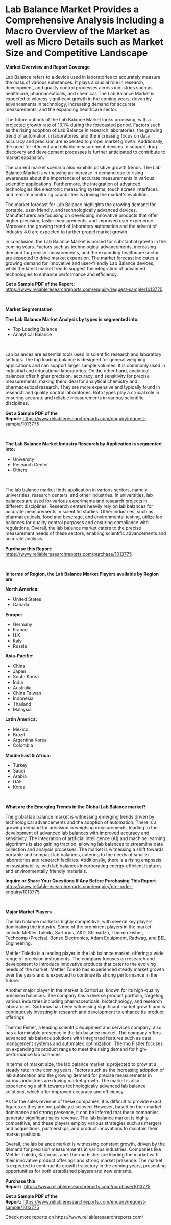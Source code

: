 <p><h1>Lab Balance Market Provides a Comprehensive Analysis Including a Macro Overview of the Market as well as Micro Details such as Market Size and Competitive Landscape</h1></p><p><strong>Market Overview and Report Coverage</strong></p>
<p><p>Lab Balance refers to a device used in laboratories to accurately measure the mass of various substances. It plays a crucial role in research, development, and quality control processes across industries such as healthcare, pharmaceuticals, and chemical. The Lab Balance Market is expected to witness significant growth in the coming years, driven by advancements in technology, increasing demand for accurate measurements, and the expanding healthcare sector.</p><p>The future outlook of the Lab Balance Market looks promising, with a projected growth rate of 13.1% during the forecasted period. Factors such as the rising adoption of Lab Balance in research laboratories, the growing trend of automation in laboratories, and the increasing focus on data accuracy and precision are expected to propel market growth. Additionally, the need for efficient and reliable measurement devices to support drug discovery and development processes is further anticipated to contribute to market expansion.</p><p>The current market scenario also exhibits positive growth trends. The Lab Balance Market is witnessing an increase in demand due to rising awareness about the importance of accurate measurements in various scientific applications. Furthermore, the integration of advanced technologies like electronic measuring systems, touch screen interfaces, and remote monitoring capabilities is driving the market's evolution.</p><p>The market forecast for Lab Balance highlights the growing demand for portable, user-friendly, and technologically advanced devices. Manufacturers are focusing on developing innovative products that offer higher precision, faster measurements, and improved user experience. Moreover, the growing trend of laboratory automation and the advent of Industry 4.0 are expected to further propel market growth.</p><p>In conclusion, the Lab Balance Market is poised for substantial growth in the coming years. Factors such as technological advancements, increasing demand for precise measurements, and the expanding healthcare sector are expected to drive market expansion. The market forecast indicates a growing demand for innovative and user-friendly Lab Balance devices, while the latest market trends suggest the integration of advanced technologies to enhance performance and efficiency.</p></p>
<p><strong>Get a Sample PDF of the Report:</strong> <a href="https://www.reliableresearchreports.com/enquiry/request-sample/1013775">https://www.reliableresearchreports.com/enquiry/request-sample/1013775</a></p>
<p>&nbsp;</p>
<p><strong>Market Segmentation</strong></p>
<p><strong>The Lab Balance Market Analysis by types is segmented into:</strong></p>
<p><ul><li>Top Loading Balance</li><li>Analytical Balance</li></ul></p>
<p>&nbsp;</p>
<p><p>Lab balances are essential tools used in scientific research and laboratory settings. The top loading balance is designed for general weighing applications and can support larger sample volumes. It is commonly used in industrial and educational laboratories. On the other hand, analytical balances offer higher precision, accuracy, and sensitivity for precise measurements, making them ideal for analytical chemistry and pharmaceutical research. They are more expensive and typically found in research and quality control laboratories. Both types play a crucial role in ensuring accurate and reliable measurements in various scientific disciplines.</p></p>
<p><strong>Get a Sample PDF of the Report:</strong>&nbsp;<a href="https://www.reliableresearchreports.com/enquiry/request-sample/1013775">https://www.reliableresearchreports.com/enquiry/request-sample/1013775</a></p>
<p>&nbsp;</p>
<p><strong>The Lab Balance Market Industry Research by Application is segmented into:</strong></p>
<p><ul><li>University</li><li>Research Center</li><li>Others</li></ul></p>
<p>&nbsp;</p>
<p><p>The lab balance market finds application in various sectors, namely, universities, research centers, and other industries. In universities, lab balances are used for various experiments and research projects in different disciplines. Research centers heavily rely on lab balances for accurate measurements in scientific studies. Other industries, such as pharmaceuticals, food and beverage, and environmental testing, utilize lab balances for quality control purposes and ensuring compliance with regulations. Overall, the lab balance market caters to the precise measurement needs of these sectors, enabling scientific advancements and accurate analysis.</p></p>
<p><strong>Purchase this Report:</strong>&nbsp; <a href="https://www.reliableresearchreports.com/purchase/1013775">https://www.reliableresearchreports.com/purchase/1013775</a></p>
<p>&nbsp;</p>
<p><strong>In terms of Region, the Lab Balance Market Players available by Region are:</strong></p>
<p>
    <p> <strong> North America: </strong>
        <ul>
            <li>United States</li>
            <li>Canada</li>
        </ul>
        </p> 
    <p> <strong> Europe: </strong>
        <ul>
            <li>Germany</li>
            <li>France</li>
            <li>U.K.</li>
            <li>Italy</li>
            <li>Russia</li>
        </ul>
        </p> 
    <p> <strong> Asia-Pacific: </strong>
        <ul>
            <li>China</li>
            <li>Japan</li>
            <li>South Korea</li>
            <li>India</li>
            <li>Australia</li>
            <li>China Taiwan</li>
            <li>Indonesia</li>
            <li>Thailand</li>
            <li>Malaysia</li>
        </ul>
        </p> 
    <p> <strong> Latin America: </strong>
        <ul>
            <li>Mexico</li>
            <li>Brazil</li>
            <li>Argentina Korea</li>
            <li>Colombia</li>
        </ul>
        </p> 
    <p> <strong> Middle East & Africa: </strong>
        <ul>
            <li>Turkey</li>
            <li>Saudi</li>
            <li>Arabia</li>
            <li>UAE</li>
            <li>Korea</li>
        </ul>
    </p>
    </p>
<p>&nbsp;</p>
<p><strong>What are the Emerging Trends in the Global Lab Balance market?</strong></p>
<p><p>The global lab balance market is witnessing emerging trends driven by technological advancements and the adoption of automation. There is a growing demand for precision in weighing measurements, leading to the development of advanced lab balances with improved accuracy and sensitivity. The integration of artificial intelligence (AI) and machine learning algorithms is also gaining traction, allowing lab balances to streamline data collection and analysis processes. The market is witnessing a shift towards portable and compact lab balances, catering to the needs of smaller laboratories and research facilities. Additionally, there is a rising emphasis on sustainability, with lab balances incorporating energy-efficient features and environmentally friendly materials.</p></p>
<p><strong>Inquire or Share Your Questions If Any Before Purchasing This Report</strong>- <a href="https://www.reliableresearchreports.com/enquiry/pre-order-enquiry/1013775">https://www.reliableresearchreports.com/enquiry/pre-order-enquiry/1013775</a></p>
<p>&nbsp;</p>
<p><strong>Major Market Players</strong></p>
<p><p>The lab balance market is highly competitive, with several key players dominating the industry. Some of the prominent players in the market include Mettler Toledo, Sartorius, A&D, Shimadzu, Thermo Fisher, Techcomp (Precisa), Bonso Electronics, Adam Equipment, Radwag, and BEL Engineering.</p><p>Mettler Toledo is a leading player in the lab balance market, offering a wide range of precision instruments. The company focuses on research and development to introduce innovative products that cater to the evolving needs of the market. Mettler Toledo has experienced steady market growth over the years and is expected to continue its strong performance in the future.</p><p>Another major player in the market is Sartorius, known for its high-quality precision balances. The company has a diverse product portfolio, targeting various industries including pharmaceuticals, biotechnology, and research laboratories. Sartorius has been witnessing significant market growth and is continuously investing in research and development to enhance its product offerings.</p><p>Thermo Fisher, a leading scientific equipment and services company, also has a formidable presence in the lab balance market. The company offers advanced lab balance solutions with integrated features such as data management systems and automated optimization. Thermo Fisher focuses on expanding its product range to meet the rising demand for high-performance lab balances.</p><p>In terms of market size, the lab balance market is projected to grow at a steady rate in the coming years. Factors such as the increasing adoption of lab automation and the growing demand for precise measurements in various industries are driving market growth. The market is also experiencing a shift towards technologically advanced lab balance solutions, which offer improved accuracy and efficiency.</p><p>As for the sales revenue of these companies, it is difficult to provide exact figures as they are not publicly disclosed. However, based on their market dominance and strong presence, it can be inferred that these companies generate significant sales revenue. The lab balance market is highly competitive, and these players employ various strategies such as mergers and acquisitions, partnerships, and product innovations to maintain their market positions.</p><p>Overall, the lab balance market is witnessing constant growth, driven by the demand for precision measurements in various industries. Companies like Mettler Toledo, Sartorius, and Thermo Fisher are leading the market with their innovative product offerings and strong market presence. The market is expected to continue its growth trajectory in the coming years, presenting opportunities for both established players and new entrants.</p></p>
<p><strong>Purchase this Report:</strong>&nbsp;&nbsp;<a href="https://www.reliableresearchreports.com/purchase/1013775">https://www.reliableresearchreports.com/purchase/1013775</a></p>
<p></p>
<p><strong>Get a Sample PDF of the Report:</strong>&nbsp;<a href="https://www.reliableresearchreports.com/enquiry/request-sample/1013775">https://www.reliableresearchreports.com/enquiry/request-sample/1013775</a></p>
<p>Check more reports on https://www.reliableresearchreports.com/</p>